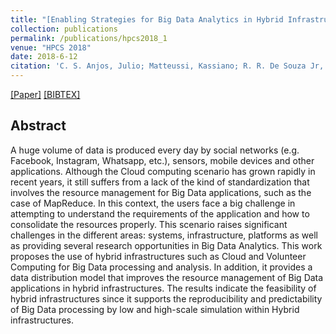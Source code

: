 ```yaml
---
title: "[Enabling Strategies for Big Data Analytics in Hybrid Infrastructures](https://ieeexplore.ieee.org/document/8514445)"
collection: publications
permalink: /publications/hpcs2018_1
venue: "HPCS 2018"
date: 2018-6-12
citation: 'C. S. Anjos, Julio; Matteussi, Kassiano; R. R. De Souza Jr, Paulo; <b>da Silva Veith, Alexandre</b>; Fedak, Gilles; Luis Victoria Barbosa, Jorge and R. Geyer, Claudio'
---
```

[[Paper]](http://aveith.github.io/files/hpcs2018_1.pdf) [[BIBTEX]](http://aveith.github.io/files/hpcs2018_1.bib)



## Abstract
A huge volume of data is produced every day by social networks (e.g. Facebook, Instagram, Whatsapp, etc.), sensors, mobile devices and other applications. Although the Cloud computing scenario has grown rapidly in recent years, it still suffers from a lack of the kind of standardization that involves the resource management for Big Data applications, such as the case of MapReduce. In this context, the users face a big challenge in attempting to understand the requirements of the application and how to consolidate the resources properly. This scenario raises significant challenges in the different areas: systems, infrastructure, platforms as well as providing several research opportunities in Big Data Analytics. This work proposes the use of hybrid infrastructures such as Cloud and Volunteer Computing for Big Data processing and analysis. In addition, it provides a data distribution model that improves the resource management of Big Data applications in hybrid infrastructures. The results indicate the feasibility of hybrid infrastructures since it supports the reproducibility and predictability of Big Data processing by low and high-scale simulation within Hybrid infrastructures.


